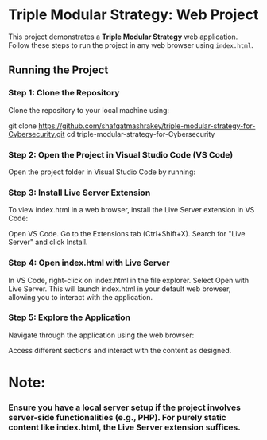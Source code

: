 # Triple Modular Strategy: Web Project

This project demonstrates a **Triple Modular Strategy** web application. Follow these steps to run the project in any web browser using `index.html`.

## Running the Project

### Step 1: Clone the Repository
Clone the repository to your local machine using:

git clone https://github.com/shafqatmashrakey/triple-modular-strategy-for-Cybersecurity.git
cd triple-modular-strategy-for-Cybersecurity

### Step 2: Open the Project in Visual Studio Code (VS Code)
Open the project folder in Visual Studio Code by running:

### Step 3: Install Live Server Extension
To view index.html in a web browser, install the Live Server extension in VS Code:

Open VS Code.
Go to the Extensions tab (Ctrl+Shift+X).
Search for "Live Server" and click Install.

### Step 4: Open index.html with Live Server
In VS Code, right-click on index.html in the file explorer.
Select Open with Live Server.
This will launch index.html in your default web browser, allowing you to interact with the application.

### Step 5: Explore the Application
Navigate through the application using the web browser:

Access different sections and interact with the content as designed.
# Note:
### Ensure you have a local server setup if the project involves server-side functionalities (e.g., PHP). For purely static content like index.html, the Live Server extension suffices.
